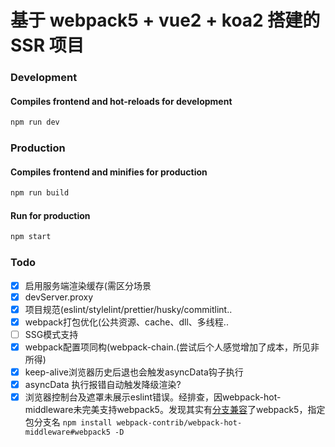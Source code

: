 # 基于 webpack5 + vue2 + koa2 搭建的 SSR 项目

### Development

#### Compiles frontend and hot-reloads for development
```sh
npm run dev
```

### Production

#### Compiles frontend and minifies for production
```sh
npm run build
```

#### Run for production

```sh
npm start
```

### Todo
- [x] 启用服务端渲染缓存(需区分场景
- [x] devServer.proxy
- [x] 项目规范(eslint/stylelint/prettier/husky/commitlint..
- [x] webpack打包优化(公共资源、cache、dll、多线程..
- [ ] SSG模式支持
- [x] webpack配置项同构(webpack-chain.(尝试后个人感觉增加了成本，所见非所得)
- [x] keep-alive浏览器历史后退也会触发asyncData钩子执行
- [x] asyncData 执行报错自动触发降级渲染?
- [x] 浏览器控制台及遮罩未展示eslint错误。经排查，因webpack-hot-middleware未完美支持webpack5。发现其实有[分支兼容](https://github.com/webpack-contrib/webpack-hot-middleware/tree/webpack5)了webpack5，指定包分支名 `npm install webpack-contrib/webpack-hot-middleware#webpack5 -D`
